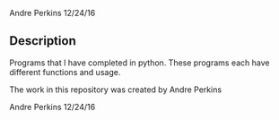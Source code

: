 Andre Perkins
12/24/16
## Description
Programs that I have completed in python.
These programs each have different functions and usage.

The work in this repository was created by Andre Perkins

Andre Perkins
12/24/16

